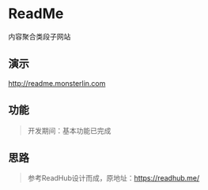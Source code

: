 # ReadMe
内容聚合类段子网站

## 演示

http://readme.monsterlin.com

## 功能

> 开发期间：基本功能已完成

## 思路
 
> 参考ReadHub设计而成，原地址：https://readhub.me/